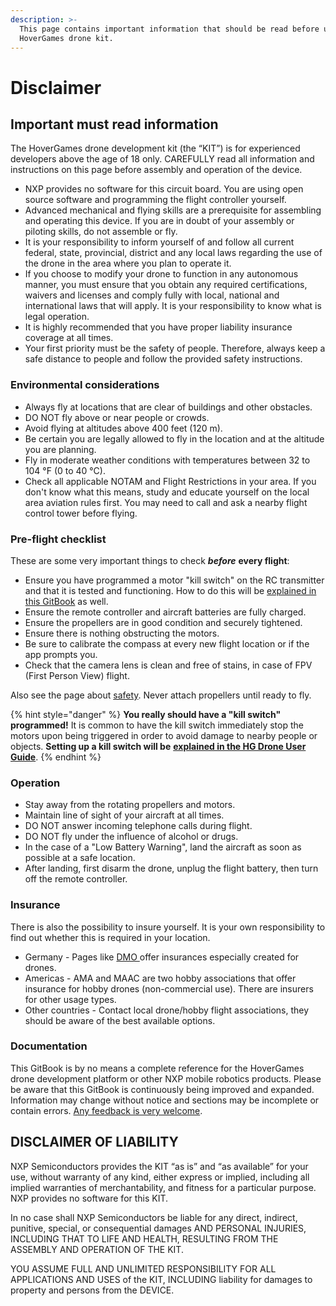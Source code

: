 ```yaml
---
description: >-
  This page contains important information that should be read before using your
  HoverGames drone kit.
---
```


# Disclaimer

## Important must read information  <a id="important-must-read-information"></a>

The HoverGames drone development kit \(the “KIT”\) is for experienced developers above the age of 18 only. CAREFULLY read all information and instructions on this page before assembly and operation of the device.

* NXP provides no software for this circuit board. You are using open source software and programming the flight controller yourself.
* Advanced mechanical and flying skills are a prerequisite for assembling and operating this device. If you are in doubt of your assembly or piloting skills, do not assemble or fly.
* It is your responsibility to inform yourself of and follow all current federal, state, provincial, district and any local laws regarding the use of the drone in the area where you plan to operate it.
* If you choose to modify your drone to function in any autonomous manner, you must ensure that you obtain any required certifications, waivers and licenses and comply fully with local, national and international laws that will apply. It is your responsibility to know what is legal operation.
* It is highly recommended that you have proper liability insurance coverage at all times.
* Your first priority must be the safety of people. Therefore, always keep a safe distance to people and follow the provided safety instructions.

### Environmental considerations  <a id="environmental-considerations"></a>

* Always fly at locations that are clear of buildings and other obstacles.
* DO NOT fly above or near people or crowds.
* Avoid flying at altitudes above 400 feet \(120 m\).
* Be certain you are legally allowed to fly in the location and at the altitude you are planning.
* Fly in moderate weather conditions with temperatures between 32 to 104 °F \(0 to 40 °C\).
* Check all applicable NOTAM and Flight Restrictions in your area. If you don't know what this means, study and educate yourself on the local area aviation rules first. You may need to call and ask a nearby flight control tower before flying.

### Pre-flight checklist  <a id="pre-flight-checklist"></a>

These are some very important things to check _**before**_ **every flight**:

* Ensure you have programmed a motor "kill switch" on the RC transmitter and that it is tested and functioning. How to do this will be [explained in this GitBook](userguide/qgroundcontrol/radio-and-flight-modes.md#flight-modes) as well. 
* Ensure the remote controller and aircraft batteries are fully charged.
* Ensure the propellers are in good condition and securely tightened.
* Ensure there is nothing obstructing the motors.
* Be sure to calibrate the compass at every new flight location or if the app prompts you.
* Check that the camera lens is clean and free of stains, in case of FPV \(First Person View\) flight.

Also see the page about [safety](safety.md). Never attach propellers until ready to fly.

{% hint style="danger" %}
**You really should have a "kill switch" programmed!** It is common to have the kill switch immediately stop the motors upon being triggered in order to avoid damage to nearby people or objects. **Setting up a kill switch will be** [**explained in the HG Drone User Guide**](userguide/qgroundcontrol/radio-and-flight-modes.md#flight-modes).
{% endhint %}

### Operation  <a id="operation"></a>

* Stay away from the rotating propellers and motors.
* Maintain line of sight of your aircraft at all times.
* DO NOT answer incoming telephone calls during flight.
* DO NOT fly under the influence of alcohol or drugs.
* In the case of a "Low Battery Warning", land the aircraft as soon as possible at a safe location.
* After landing, first disarm the drone, unplug the flight battery, then turn off the remote controller.

### Insurance <a id="insurance"></a>

There is also the possibility to insure yourself. It is your own responsibility to find out whether this is required in your location.

* Germany - Pages like [DMO ](https://www.deutsche-modellsport-organisation.de/en/insurances/application.html)offer insurances especially created for drones.
* Americas - AMA and MAAC are two hobby associations that offer insurance for hobby drones \(non-commercial use\). There are insurers for other usage types.
* Other countries - Contact local drone/hobby flight associations, they should be aware of the best available options.

### Documentation

This GitBook is by no means a complete reference for the HoverGames drone development platform or other NXP mobile robotics products. Please be aware that this GitBook is continuously being improved and expanded. Information may change without notice and sections may be incomplete or contain errors. [Any feedback is very welcome](contact.md#contact-the-hovergames-team).

## DISCLAIMER OF LIABILITY  <a id="disclaimer-of-liability"></a>

NXP Semiconductors provides the KIT “as is” and “as available” for your use, without warranty of any kind, either express or implied, including all implied warranties of merchantability, and fitness for a particular purpose. NXP provides no software for this KIT.

In no case shall NXP Semiconductors be liable for any direct, indirect, punitive, special, or consequential damages AND PERSONAL INJURIES, INCLUDING THAT TO LIFE AND HEALTH, RESULTING FROM THE ASSEMBLY AND OPERATION OF THE KIT.

YOU ASSUME FULL AND UNLIMITED RESPONSIBILITY FOR ALL APPLICATIONS AND USES of the KIT, INCLUDING liability for damages to property and persons from the DEVICE.

